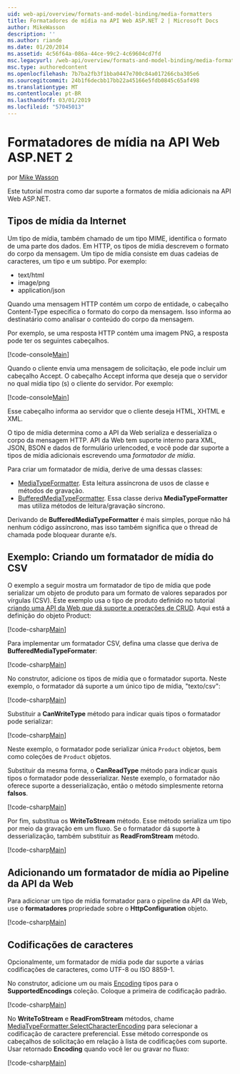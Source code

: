 ```yaml
---
uid: web-api/overview/formats-and-model-binding/media-formatters
title: Formatadores de mídia na API Web ASP.NET 2 | Microsoft Docs
author: MikeWasson
description: ''
ms.author: riande
ms.date: 01/20/2014
ms.assetid: 4c56f64a-086a-44ce-99c2-4c69604cd7fd
msc.legacyurl: /web-api/overview/formats-and-model-binding/media-formatters
msc.type: authoredcontent
ms.openlocfilehash: 7b7ba2fb3f1bba0447e700c84a017266cba305e6
ms.sourcegitcommit: 24b1f6decbb17bb22a45166e5fdb0845c65af498
ms.translationtype: MT
ms.contentlocale: pt-BR
ms.lasthandoff: 03/01/2019
ms.locfileid: "57045013"
---
```

<a name="media-formatters-in-aspnet-web-api-2"></a>Formatadores de mídia na API Web ASP.NET 2
====================
por [Mike Wasson](https://github.com/MikeWasson)

Este tutorial mostra como dar suporte a formatos de mídia adicionais na API Web ASP.NET.

## <a name="internet-media-types"></a>Tipos de mídia da Internet

Um tipo de mídia, também chamado de um tipo MIME, identifica o formato de uma parte dos dados. Em HTTP, os tipos de mídia descrevem o formato do corpo da mensagem. Um tipo de mídia consiste em duas cadeias de caracteres, um tipo e um subtipo. Por exemplo:

- text/html
- image/png
- application/json

Quando uma mensagem HTTP contém um corpo de entidade, o cabeçalho Content-Type especifica o formato do corpo da mensagem. Isso informa ao destinatário como analisar o conteúdo do corpo da mensagem.

Por exemplo, se uma resposta HTTP contém uma imagem PNG, a resposta pode ter os seguintes cabeçalhos.

[!code-console[Main](media-formatters/samples/sample1.cmd)]

Quando o cliente envia uma mensagem de solicitação, ele pode incluir um cabeçalho Accept. O cabeçalho Accept informa que deseja que o servidor no qual mídia tipo (s) o cliente do servidor. Por exemplo:

[!code-console[Main](media-formatters/samples/sample2.cmd)]

Esse cabeçalho informa ao servidor que o cliente deseja HTML, XHTML e XML.

O tipo de mídia determina como a API da Web serializa e desserializa o corpo da mensagem HTTP. API da Web tem suporte interno para XML, JSON, BSON e dados de formulário urlencoded, e você pode dar suporte a tipos de mídia adicionais escrevendo uma *formatador de mídia*.

Para criar um formatador de mídia, derive de uma dessas classes:

- [MediaTypeFormatter](https://msdn.microsoft.com/library/system.net.http.formatting.mediatypeformatter.aspx). Esta leitura assíncrona de usos de classe e métodos de gravação.
- [BufferedMediaTypeFormatter](https://msdn.microsoft.com/library/system.net.http.formatting.bufferedmediatypeformatter.aspx). Essa classe deriva **MediaTypeFormatter** mas utiliza métodos de leitura/gravação síncrono.

Derivando de **BufferedMediaTypeFormatter** é mais simples, porque não há nenhum código assíncrono, mas isso também significa que o thread de chamada pode bloquear durante e/s.

## <a name="example-creating-a-csv-media-formatter"></a>Exemplo: Criando um formatador de mídia do CSV

O exemplo a seguir mostra um formatador de tipo de mídia que pode serializar um objeto de produto para um formato de valores separados por vírgulas (CSV). Este exemplo usa o tipo de produto definido no tutorial [criando uma API da Web que dá suporte a operações de CRUD](../older-versions/creating-a-web-api-that-supports-crud-operations.md). Aqui está a definição do objeto Product:

[!code-csharp[Main](media-formatters/samples/sample3.cs)]

Para implementar um formatador CSV, defina uma classe que deriva de **BufferedMediaTypeFormater**:

[!code-csharp[Main](media-formatters/samples/sample4.cs)]

No construtor, adicione os tipos de mídia que o formatador suporta. Neste exemplo, o formatador dá suporte a um único tipo de mídia, &quot;texto/csv&quot;:

[!code-csharp[Main](media-formatters/samples/sample5.cs)]

Substituir a **CanWriteType** método para indicar quais tipos o formatador pode serializar:

[!code-csharp[Main](media-formatters/samples/sample6.cs)]

Neste exemplo, o formatador pode serializar única `Product` objetos, bem como coleções de `Product` objetos.

Substituir da mesma forma, o **CanReadType** método para indicar quais tipos o formatador pode desserializar. Neste exemplo, o formatador não oferece suporte a desserialização, então o método simplesmente retorna **falsos**.

[!code-csharp[Main](media-formatters/samples/sample7.cs)]

Por fim, substitua os **WriteToStream** método. Esse método serializa um tipo por meio da gravação em um fluxo. Se o formatador dá suporte à desserialização, também substituir as **ReadFromStream** método.

[!code-csharp[Main](media-formatters/samples/sample8.cs)]

## <a name="adding-a-media-formatter-to-the-web-api-pipeline"></a>Adicionando um formatador de mídia ao Pipeline da API da Web

Para adicionar um tipo de mídia formatador para o pipeline da API da Web, use o **formatadores** propriedade sobre o **HttpConfiguration** objeto.

[!code-csharp[Main](media-formatters/samples/sample9.cs)]

## <a name="character-encodings"></a>Codificações de caracteres

Opcionalmente, um formatador de mídia pode dar suporte a várias codificações de caracteres, como UTF-8 ou ISO 8859-1.

No construtor, adicione um ou mais [Encoding](https://msdn.microsoft.com/library/system.text.encoding.aspx) tipos para o **SupportedEncodings** coleção. Coloque a primeira de codificação padrão.

[!code-csharp[Main](media-formatters/samples/sample10.cs?highlight=6-7)]

No **WriteToStream** e **ReadFromStream** métodos, chame [MediaTypeFormatter.SelectCharacterEncoding](https://msdn.microsoft.com/library/hh969054.aspx) para selecionar a codificação de caractere preferencial. Esse método corresponde os cabeçalhos de solicitação em relação à lista de codificações com suporte. Usar retornado **Encoding** quando você ler ou gravar no fluxo:

[!code-csharp[Main](media-formatters/samples/sample11.cs?highlight=3,5)]
